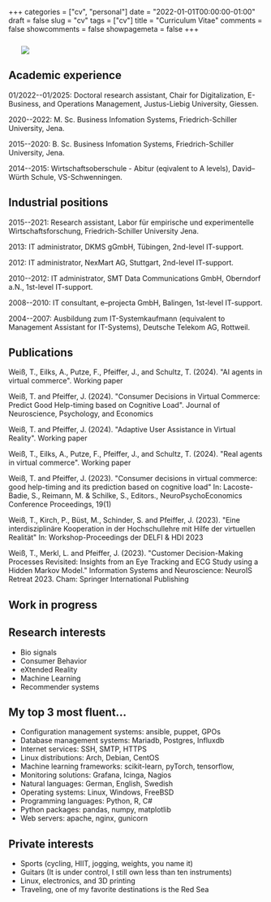 +++
categories = ["cv", "personal"]
date = "2022-01-01T00:00:00-01:00"
draft = false
slug = "cv"
tags = ["cv"]
title = "Curriculum Vitae"
comments = false
showcomments = false
showpagemeta = false
+++

<div style="position:relative;float:none;margin:25px">
<img src="img/me_thumb.jpeg">
</div>

## Academic experience

01/2022--01/2025: Doctoral research assistant, Chair for Digitalization, E-Business, and Operations Management, Justus-Liebig University, Giessen.

2020--2022: M. Sc. Business Infomation Systems, Friedrich-Schiller University, Jena.

2015--2020: B. Sc. Business Infomation Systems, Friedrich-Schiller University, Jena.

2014--2015: Wirtschaftsoberschule - Abitur (eqivalent to A levels), David–Würth Schule, VS-Schwenningen.

## Industrial positions
2015--2021: Research assistant, Labor für empirische und experimentelle Wirtschaftsforschung, Friedrich-Schiller University Jena.

2013: IT administrator, DKMS gGmbH, Tübingen, 2nd-level IT-support.

2012: IT administrator, NexMart AG, Stuttgart, 2nd-level IT-support.

2010--2012: IT administrator, SMT Data Communications GmbH, Oberndorf a.N., 1st-level IT-support.

2008--2010: IT consultant, e–projecta GmbH, Balingen, 1st-level IT-support.

2004--2007: Ausbildung zum IT-Systemkaufmann (equivalent to Management Assistant for IT-Systems), Deutsche Telekom AG, Rottweil.

## Publications 
Weiß, T., Eilks, A., Putze, F., Pfeiffer, J., and Schultz, T. (2024). "AI agents in virtual commerce". Working paper

Weiß, T. and Pfeiffer, J. (2024). "Consumer Decisions in Virtual Commerce: Predict Good Help-timing based on Cognitive Load". Journal of Neuroscience, Psychology, and Economics

Weiß, T. and Pfeiffer, J. (2024). "Adaptive User Assistance in Virtual Reality". Working paper

Weiß, T., Eilks, A., Putze, F., Pfeiffer, J., and Schultz, T. (2024). "Real agents in virtual commerce". Working paper

Weiß, T. and Pfeiffer, J. (2023). "Consumer decisions in virtual commerce: good help-timing and its prediction based on cognitive load" In: Lacoste-Badie, S., Reimann, M. & Schilke, S., Editors., NeuroPsychoEconomics Conference Proceedings, 19(1) 

Weiß, T., Kirch, P., Büst, M., Schinder, S. and Pfeiffer, J. (2023). "Eine interdisziplinäre Kooperation in der Hochschullehre mit Hilfe der virtuellen Realität" In: Workshop-Proceedings der DELFI & HDI 2023

Weiß, T., Merkl, L. and Pfeiffer, J. (2023). "Customer Decision-Making Processes Revisited: Insights from an Eye Tracking and ECG Study using a Hidden Markov Model." Information Systems and Neuroscience: NeuroIS Retreat 2023. Cham: Springer International Publishing

## Work in progress


## Research interests
- Bio signals
- Consumer Behavior
- eXtended Reality
- Machine Learning
- Recommender systems

## My top 3 most fluent...
- Configuration management systems: ansible, puppet, GPOs
- Database management systems: Mariadb, Postgres, Influxdb
- Internet services: SSH, SMTP, HTTPS
- Linux distributions: Arch, Debian, CentOS
- Machine learning frameworks: scikit-learn, pyTorch, tensorflow, 
- Monitoring solutions: Grafana, Icinga, Nagios
- Natural languages: German, English, Swedish
- Operating systems: Linux, Windows, FreeBSD
- Programming languages: Python, R, C#
- Python packages: pandas, numpy, matplotlib
- Web servers: apache, nginx, gunicorn
 
## Private interests
- Sports (cycling, HIIT, jogging, weights, you name it)
- Guitars (It is under control, I still own less than ten instruments)
- Linux, electronics, and 3D printing
- Traveling, one of my favorite destinations is the Red Sea
